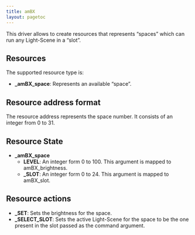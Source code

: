```yaml
---
title: amBX
layout: pagetoc
---
```


This driver allows to create resources that represents “spaces” which can run any Light-Scene in a “slot”.   


Resources
---------

The supported resource type is:

 + **\_amBX\_space**: Represents an available “space”.


Resource address format
-----------------------

The resource address represents the space number. It consists of an integer from 0 to 31.  

Resource State
--------------

 + **\_amBX\_space**
   - **LEVEL**: An integer form 0 to 100. This argument is mapped to amBX\_brightness. 
   - **\_SLOT**: An integer form 0 to 24. This argument is mapped to amBX\_slot.


Resource actions
----------------

 + **\_SET**: Sets the brightness for the space. 
 + **\_SELECT\_SLOT**: Sets the active Light-Scene for the space to be the one present in the slot passed as the command argument. 


